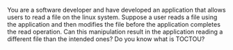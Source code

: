 You are a software developer and have developed an application that allows users to read a file on the linux system. Suppose a user reads a file using the application and then modifies the file before the application completes the read operation. Can this manipulation result in the application reading a different file than the intended ones? Do you know what is TOCTOU?